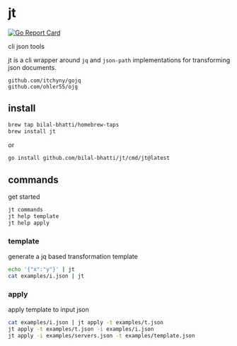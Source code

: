 # jt

[![Go Report Card](https://goreportcard.com/badge/github.com/bilal-bhatti/jt)](https://goreportcard.com/report/github.com/bilal-bhatti/jt)


cli json tools

jt is a cli wrapper around `jq` and `json-path` implementations for transforming json documents.

```
github.com/itchyny/gojq
github.com/ohler55/ojg
```

## install
``` sh
brew tap bilal-bhatti/homebrew-taps
brew install jt
```
or
``` sh
go install github.com/bilal-bhatti/jt/cmd/jt@latest
```

## commands
get started

``` sh
jt commands
jt help template
jt help apply
```

### template 
generate a jq based transformation template

``` sh
echo '{"x":"y"}' | jt
cat examples/i.json | jt
```

### apply
apply template to input json

``` sh
cat examples/i.json | jt apply -t examples/t.json
jt apply -t examples/t.json -i examples/i.json
jt apply -i examples/servers.json -t examples/template.json
```

